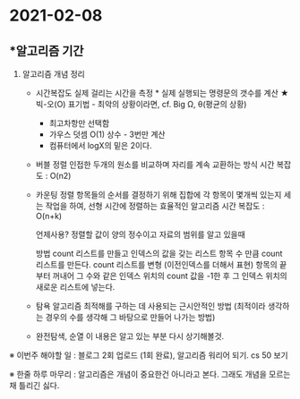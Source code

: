 # 2021-02-08

## *알고리즘 기간

1. 알고리즘 개념 정리

   - 시간복잡도
  실제 걸리는 시간을 측정 * 실제 실행되는 명령문의 갯수를 계산
     ★ 빅-오(O) 표기법 - 최악의 상황이라면,  cf. Big Ω, θ(평균의 상황)
   
     - 최고차항만 선택함
     - 가우스 덧셈 O(1) 상수 - 3번만 계산
     - 컴퓨터에서 logX의 밑은 2이다.
   
   - 버블 정렬
     인접한 두개의 원소를 비교하며 자리를 계속 교환하는 방식
     시간 복잡도 : O(n2)
   
   - 카운팅 정렬
     항목들의 순서를 결정하기 위해 집합에 각 항목이 몇개씩 있는지 세는 작업을 하여, 선형 시간에 정렬하는 효율적인 알고리즘
     시간 복잡도 : O(n+k)
   
     언제사용?
     정렬할 값이 양의 정수이고 자료의 범위를 알고 있을때
   
     방법
     count 리스트를 만들고 인덱스의 값을 갖는 리스트 항목 수 만큼 count 리스트를 만든다.
     count 리스트를 변형 (이전인덱스를 더해서 표현)
     항목의 끝부터 꺼내어 그 수와 같은 인덱스 위치의 count 값을 -1한 후 그 인덱스 위치의 새로운 리스트에 넣는다. 
   
   - 탐욕 알고리즘
     최적해를 구하는 데 사용되는 근시안적인 방법
     (최적이라 생각하는 경우의 수를 생각해 그 바탕으로 만들어 나가는 방법)
   
   - 완전탐색, 순열 이 내용은 알고 있는 부분 다시 상기해볼것.
   

※ 이번주 해야할 일
:  블로그 2회 업로드 (1회 완료), 알고리즘 워리어 되기. cs 50 보기

※ 한줄 하루 마무리
: 알고리즘은 개념이 중요한건 아니라고 본다. 그래도 개념을 모르는 채 틀리긴 싫다.



